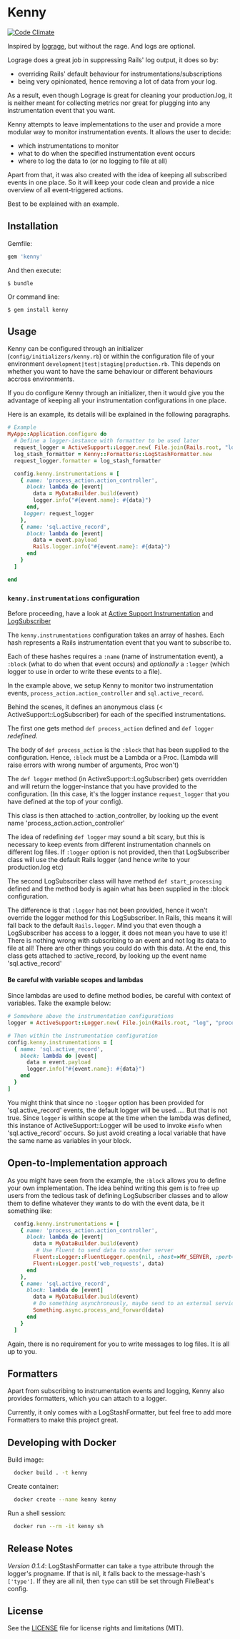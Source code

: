 # Kenny

[![Code Climate](https://codeclimate.com/github/fromAtoB/kenny/badges/gpa.svg)](https://codeclimate.com/github/fromAtoB/kenny)

Inspired by [lograge](https://github.com/roidrage/lograge), but without the rage. And logs are optional.

Lograge does a great job in suppressing Rails' log output, it does so by:
- overriding Rails' default behaviour for instrumentations/subscriptions
- being very opinionated, hence removing a lot of data from your log.

As a result, even though Lograge is great for cleaning your production.log, it is neither meant for collecting metrics nor great for plugging into any instrumentation event that you want.

Kenny attempts to leave implementations to the user and provide a more modular way to monitor instrumentation events.
It allows the user to decide:
- which instrumentations to monitor
- what to do when the specified instrumentation event occurs
- where to log the data to (or no logging to file at all)

Apart from that, it was also created with the idea of keeping all subscribed events in one place. So it will keep your code clean and provide a nice overview of all event-triggered actions.

Best to be explained with an example.

## Installation

Gemfile:

```ruby
gem 'kenny'
```

And then execute:

    $ bundle

Or command line:

    $ gem install kenny

## Usage
  Kenny can be configured through an initializer (`config/initializers/kenny.rb`) or within the configuration file of your environment `development|test|staging|production.rb`.
  This depends on whether you want to have the same behaviour or different behaviours accross environments.

  If you do configure Kenny through an initializer, then it would give you the advantage of keeping all your instrumentation configurations in one place.

  Here is an example, its details will be explained in the following paragraphs.

  ```ruby
  # Example
  MyApp::Application.configure do
    # Define a logger-instance with formatter to be used later
    request_logger = ActiveSupport::Logger.new( File.join(Rails.root, "log", "process_action.log") )
    log_stash_formatter = Kenny::Formatters::LogStashFormatter.new
    request_logger.formatter = log_stash_formatter

    config.kenny.instrumentations = [
      { name: 'process_action.action_controller',
        block: lambda do |event|
          data = MyDataBuilder.build(event)
          logger.info("#{event.name}: #{data}")
        end,
       logger: request_logger
      },
      { name: 'sql.active_record',
        block: lambda do |event|
          data = event.payload
          Rails.logger.info("#{event.name}: #{data}")
        end
      }
    ]

  end

  ```


### `kenny.instrumentations` configuration
  Before proceeding, have a look at [Active Support Instrumentation](http://edgeguides.rubyonrails.org/active_support_instrumentation.html) and [LogSubscriber](http://api.rubyonrails.org/classes/ActiveSupport/LogSubscriber.html)

  The `kenny.instrumentations` configuration takes an array of hashes. Each hash represents a Rails instrumentation event that you want to subscribe to.

  Each of these hashes requires a `:name` (name of instrumentation event), a `:block` (what to do when that event occurs) and *optionally* a `:logger` (which logger to use in order to write these events to a file).

  In the example above, we setup Kenny to monitor two instrumentation events, `process_action.action_controller` and `sql.active_record`.

  Behind the scenes, it defines an anonymous class (< ActiveSupport::LogSubscriber) for each of the specified instrumentations.

  The first one gets method `def process_action` defined and `def logger` *redefined*.

  The body of `def process_action` is the `:block` that has been supplied to the configuration.
  Hence, `:block` must be a Lambda or a Proc.
  (Lambda will raise errors with wrong number of arguments, Proc won't)

  The `def logger` method (in ActiveSupport::LogSubscriber) gets overridden and will return the logger-instance that you have provided to the configuration. (In this case, it's the logger instance `request_logger` that you have defined at the top of your config).

  This class is then attached to :action_controller, by looking up the event name 'process_action.action_controller'

  The idea of redefining `def logger` may sound a bit scary, but this is necessary to keep events from
  different instrumentation channels on different log files. If `:logger` option is not provided, then that LogSubscriber class will use the default Rails logger (and hence write to your production.log etc)

  The second LogSubscriber class will have method `def start_processing` defined and the method body is again what has been supplied in the :block configuration.

  The difference is that `:logger` has not been provided, hence it won't override the logger method for this LogSubscriber. In Rails, this means it will fall back to the default `Rails.logger`.
  Mind you that even though a LogSubscriber has access to a logger, it does not mean you have to use it! There is nothing wrong with subscribing to an event and not log its data to file at all! There are other things you could do with this data.
  At the end, this class gets attached to :active_record, by looking up the event name 'sql.active_record'

#### Be careful with variable scopes and lambdas
  Since lambdas are used to define method bodies, be careful with context of variables.
  Take the example below:

  ``` Ruby
  # Somewhere above the instrumentation configurations
  logger = ActiveSupport::Logger.new( File.join(Rails.root, "log", "process_action.log") )

  # Then within the instrumentation configuration
  config.kenny.instrumentations = [
    { name: 'sql.active_record',
      block: lambda do |event|
        data = event.payload
        logger.info("#{event.name}: #{data}")
      end
    }
  ]
  ```

  You might think that since no `:logger` option has been provided for 'sql.active_record' events, the default logger will be used..... But that is not true.
  Since `logger` is within scope at the time when the lambda was defined, this instance of ActiveSupport::Logger will be used to invoke `#info` when 'sql.active_record' occurs. So just avoid creating a local variable that have the same name as variables in your block.

## Open-to-Implementation approach
  As you might have seen from the example, the `:block` allows you to define your own implementation.
  The idea behind writing this gem is to free up users from the tedious task of defining LogSubscriber classes and to allow them to define whatever they wants to do with the event data, be it something like:

  ```Ruby
    config.kenny.instrumentations = [
      { name: 'process_action.action_controller',
        block: lambda do |event|
          data = MyDataBuilder.build(event)
           # Use Fluent to send data to another server
          Fluent::Logger::FluentLogger.open(nil, :host=>MY_SERVER, :port=>24224)
          Fluent::Logger.post('web_requests', data)
        end
      },
      { name: 'sql.active_record',
        block: lambda do |event|
          data = MyDataBuilder.build(event)
          # Do something asynchronously, maybe send to an external service
          Something.async.process_and_forward(data)
        end
      }
    ]
  ```

  Again, there is no requirement for you to write messages to log files. It is all up to you.

## Formatters
  Apart from subscribing to instrumentation events and logging, Kenny also provides formatters, which you can attach to a logger.

  Currently, it only comes with a LogStashFormatter, but feel free to add more Formatters to make this project great.

## Developing with Docker
  Build image:
  ```sh
    docker build . -t kenny
  ```

  Create container:
  ```sh
    docker create --name kenny kenny
  ```

  Run a shell session:
  ```sh
    docker run --rm -it kenny sh
  ```

## Release Notes
  *Version 0.1.4*: LogStashFormatter can take a `type` attribute through the logger's progname. If that is nil, it falls back to the message-hash's `['type']`. If they are all nil, then `type` can still be set through FileBeat's config.

## License

See the [LICENSE](LICENSE) file for license rights and limitations (MIT).
